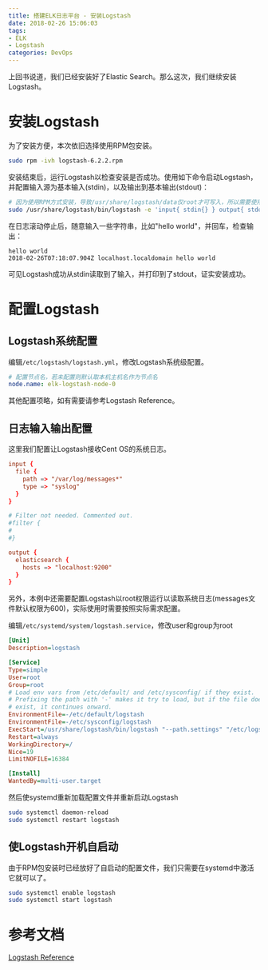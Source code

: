 ```yaml
---
title: 搭建ELK日志平台 - 安装Logstash
date: 2018-02-26 15:06:03
tags:
- ELK
- Logstash
categories: DevOps
---
```

上回书说道，我们已经安装好了Elastic Search。那么这次，我们继续安装Logstash。

<!--more-->

# 安装Logstash

为了安装方便，本次依旧选择使用RPM包安装。

```bash
sudo rpm -ivh logstash-6.2.2.rpm
```

安装结束后，运行Logstash以检查安装是否成功。使用如下命令启动Logstash，并配置输入源为基本输入(stdin)，以及输出到基本输出(stdout)：

```bash
# 因为使用RPM方式安装，导致/usr/share/logstash/data仅root才可写入，所以需要使用sudo环境
sudo /usr/share/logstash/bin/logstash -e 'input{ stdin{} } output{ stdout{} }'
```

在日志滚动停止后，随意输入一些字符串，比如"hello world"，并回车，检查输出：

```
hello world
2018-02-26T07:18:07.904Z localhost.localdomain hello world
```

可见Logstash成功从stdin读取到了输入，并打印到了stdout，证实安装成功。

# 配置Logstash

## Logstash系统配置

编辑`/etc/logstash/logstash.yml`，修改Logstash系统级配置。

```YAML
# 配置节点名，若未配置则默认取本机主机名作为节点名
node.name: elk-logstash-node-0
```

其他配置项略，如有需要请参考Logstash Reference。

## 日志输入输出配置

这里我们配置让Logstash接收Cent OS的系统日志。

```conf
input {
  file {
    path => "/var/log/messages*"
    type => "syslog"
  }
}

# Filter not needed. Commented out.
#filter {
#
#}

output {
  elasticsearch {
    hosts => "localhost:9200"
  }
}
```

另外，本例中还需要配置Logstash以root权限运行以读取系统日志(messages文件默认权限为600)，实际使用时需要按照实际需求配置。

编辑`/etc/systemd/system/logstash.service`，修改user和group为root

```ini
[Unit]
Description=logstash

[Service]
Type=simple
User=root
Group=root
# Load env vars from /etc/default/ and /etc/sysconfig/ if they exist.
# Prefixing the path with '-' makes it try to load, but if the file doesn't
# exist, it continues onward.
EnvironmentFile=-/etc/default/logstash
EnvironmentFile=-/etc/sysconfig/logstash
ExecStart=/usr/share/logstash/bin/logstash "--path.settings" "/etc/logstash"
Restart=always
WorkingDirectory=/
Nice=19
LimitNOFILE=16384

[Install]
WantedBy=multi-user.target
```

然后使systemd重新加载配置文件并重新启动Logstash

```bash
sudo systemctl daemon-reload
sudo systemctl restart logstash
```

## 使Logstash开机自启动

由于RPM包安装时已经放好了自启动的配置文件，我们只需要在systemd中激活它就可以了。

```bash
sudo systemctl enable logstash
sudo systemctl start logstash
```

# 参考文档
[Logstash Reference](https://www.elastic.co/guide/en/logstash/current/index.html)